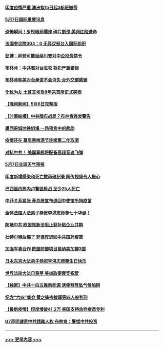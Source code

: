 #### [印度疫情严重 澳洲拟15日起3航班撤侨](../pages/prog202/a103112809.md?t=05072002) 
#### [5月7日国际重要讯息](../pages/prog202/a103112781.md?t=05072002) 
#### [恐怖瞬间！步枪眼前爆炸 碎片割颈 美网红险送命](../pages/prog202/a103112740.md?t=05072002) 
#### [法国参议院304：0 无异议挺台入国际组织](../pages/prog202/a103112688.md?t=05072002) 
#### [彭博：拜登可能延续川普对中企投资禁令](../pages/prog202/a103112701.md?t=05072002) 
#### [布林肯：中共若对台进攻 将犯严重错误](../pages/prog202/a103112653.md?t=05072002) 
#### [布林肯称美对台承诺不会消失 台外交部感谢](../pages/prog202/a103111829.md?t=05072002) 
#### [化敌为友 土耳其埃及8年来首度正式磋商](../pages/prog202/a103112612.md?t=05072002) 
#### [【晚间新闻】5月6日完整版](../pages/prog202/a103112555.md?t=05072002) 
#### [【时事纵横】中共暗布战局？布林肯连发警告](../pages/prog202/a103112517.md?t=05072002) 
#### [墨西哥城地铁坍塌 一场预言中的悲剧](../pages/prog202/a103111679.md?t=05072002) 
#### [疫情还在 慕尼黑啤酒节连续第二年取消](../pages/prog202/a103110762.md?t=05072002) 
#### [对抗中共！ 美国军舰将配备高超音速飞弹](../pages/prog202/a103112006.md?t=05072002) 
#### [5月7日全球天气预报](../pages/prog202/a103112454.md?t=05072002) 
#### [印度新增感染和死亡数再破纪录 网传视频令人揪心](../pages/prog202/a103112342.md?t=05072002) 
#### [巴西里约热内卢警匪枪战 至少25人死亡](../pages/prog202/a103112412.md?t=05072002) 
#### [中菲关系紧张 菲总统宣布退回中使馆所捐疫苗](../pages/prog202/a103112325.md?t=05072002) 
#### [全体法国大法弟子恭贺李洪志师尊七十华诞！](../pages/prog202/a103112374.md?t=05072002) 
#### [防堵中共 欧盟推新法阻止获补贴企业并购](../pages/prog202/a103112326.md?t=05072002) 
#### [杜特尔特后悔了 菲律宾退回中共国药疫苗](../pages/prog202/a103112356.md?t=05072002) 
#### [加强军事合作 欧盟防御项目接纳美加挪3国](../pages/prog202/a103112134.md?t=05072002) 
#### [日本东京大法弟子恭祝李洪志师尊生日快乐](../pages/prog202/a103112305.md?t=05072002) 
#### [世界法轮大法日将至 美加政要褒奖祝贺](../pages/prog202/a103112218.md?t=05072002) 
#### [【独家】中共十四五推新能源 诱使拜登坠气候陷阱](../pages/prog202/a103112239.md?t=05072002) 
#### [纪念“六四”集会 黄之锋岑敖晖等四人被判刑](../pages/prog202/a103112241.md?t=05072002) 
#### [【最新疫情】印度增破41.2万 美国支持放弃疫苗专利](../pages/prog202/a103112243.md?t=05072002) 
#### [G7声明谴责中共践踏人权 布林肯：警惕中共投资](../pages/prog202/a103112201.md?t=05072002) 

----
#### [ >>> 更早内容 <<< ](../indexes/prog202-earlier.md)
